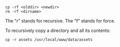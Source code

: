 ```
cp -rf <olddir> <newdir>
rm -rf <dirname>
```

The "r" stands for recursive. The "f" stands for force.

To recursively copy a directory and all its contents:

```
cp -r assets /usr/local/www/data/assets 
```



